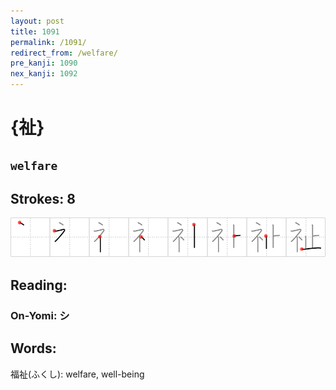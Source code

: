 ```yaml
---
layout: post
title: 1091
permalink: /1091/
redirect_from: /welfare/
pre_kanji: 1090
nex_kanji: 1092
---
```


# {祉}

## `welfare`

## Strokes: 8

<div class="stroke"><img src="../images/E7A589.png" /></div>

## Reading:

### On-Yomi: シ

## Words:

福祉(ふくし): welfare, well-being
